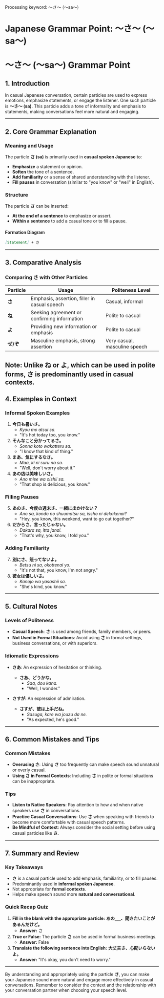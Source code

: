 Processing keyword: ～さ～ (〜sa〜)
# Japanese Grammar Point: ～さ～ (〜sa〜)
# ～さ～ (〜sa〜) Grammar Point
## 1. Introduction
In casual Japanese conversation, certain particles are used to express emotions, emphasize statements, or engage the listener. One such particle is **～さ～ (sa)**. This particle adds a tone of informality and emphasis to statements, making conversations feel more natural and engaging.

---
## 2. Core Grammar Explanation
### Meaning and Usage
The particle **さ (sa)** is primarily used in **casual spoken Japanese** to:
- **Emphasize** a statement or opinion.
- **Soften** the tone of a sentence.
- **Add familiarity** or a sense of shared understanding with the listener.
- **Fill pauses** in conversation (similar to "you know" or "well" in English).
### Structure
The particle **さ** can be inserted:
- **At the end of a sentence** to emphasize or assert.
- **Within a sentence** to add a casual tone or to fill a pause.
#### Formation Diagram
```markdown
[Statement] + さ
```
---
## 3. Comparative Analysis
### Comparing **さ** with Other Particles
| Particle | Usage                                    | Politeness Level          |
|----------|------------------------------------------|---------------------------|
| **さ**     | Emphasis, assertion, filler in casual speech | Casual, informal            |
| **ね**     | Seeking agreement or confirming information | Polite to casual            |
| **よ**     | Providing new information or emphasis    | Polite to casual            |
| **ぜ/ぞ**   | Masculine emphasis, strong assertion     | Very casual, masculine speech |
**Note:** Unlike **ね** or **よ**, which can be used in polite forms, **さ** is predominantly used in casual contexts.
---
## 4. Examples in Context
### Informal Spoken Examples
1. **今日も暑いさ。**
   - *Kyou mo atsui sa.*
   - "It's hot today too, you know."
2. **そんなこと分かってるさ。**
   - *Sonna koto wakatteru sa.*
   - "I know that kind of thing."
3. **まあ、気にするなさ。**
   - *Maa, ki ni suru na sa.*
   - "Well, don't worry about it."
4. **あの店は美味しいさ。**
   - *Ano mise wa oishii sa.*
   - "That shop is delicious, you know."
### Filling Pauses
5. **あのさ、今度の週末さ、一緒に出かけない？**
   - *Ano sa, kondo no shuumatsu sa, issho ni dekakenai?*
   - "Hey, you know, this weekend, want to go out together?"
6. **だからさ、言ったじゃない。**
   - *Dakara sa, itta janai.*
   - "That's why, you know, I told you."
### Adding Familiarity
7. **別にさ、怒ってないよ。**
   - *Betsu ni sa, okottenai yo.*
   - "It's not that, you know, I'm not angry."
8. **彼女は優しいさ。**
   - *Kanojo wa yasashii sa.*
   - "She's kind, you know."
---
## 5. Cultural Notes
### Levels of Politeness
- **Casual Speech**: **さ** is used among friends, family members, or peers.
- **Not Used in Formal Situations**: Avoid using **さ** in formal settings, business conversations, or with superiors.
### Idiomatic Expressions
- **さあ**: An expression of hesitation or thinking.
  - **さあ、どうかな。**
    - *Saa, dou kana.*
    - "Well, I wonder."
  
- **さすが**: An expression of admiration.
  - **さすが、彼は上手だね。**
    - *Sasuga, kare wa jouzu da ne.*
    - "As expected, he's good."
---
## 6. Common Mistakes and Tips
### Common Mistakes
- **Overusing **さ****: Using **さ** too frequently can make speech sound unnatural or overly casual.
- **Using **さ** in Formal Contexts**: Including **さ** in polite or formal situations can be inappropriate.
### Tips
- **Listen to Native Speakers**: Pay attention to how and when native speakers use **さ** in conversations.
- **Practice Casual Conversations**: Use **さ** when speaking with friends to become more comfortable with casual speech patterns.
- **Be Mindful of Context**: Always consider the social setting before using casual particles like **さ**.
---
## 7. Summary and Review
### Key Takeaways
- **さ** is a casual particle used to add emphasis, familiarity, or to fill pauses.
- Predominantly used in **informal spoken Japanese**.
- Not appropriate for **formal contexts**.
- Helps make speech sound more **natural and conversational**.
### Quick Recap Quiz
1. **Fill in the blank with the appropriate particle:**
   **あの___、聞きたいことがあるんだけど。**
   - **Answer:** さ
2. **True or False:** The particle **さ** can be used in formal business meetings.
   - **Answer:** False
3. **Translate the following sentence into English:**
   **大丈夫さ、心配いらないよ。**
   - **Answer:** "It's okay, you don't need to worry."
---
By understanding and appropriately using the particle **さ**, you can make your Japanese sound more natural and engage more effectively in casual conversations. Remember to consider the context and the relationship with your conversation partner when choosing your speech level.
